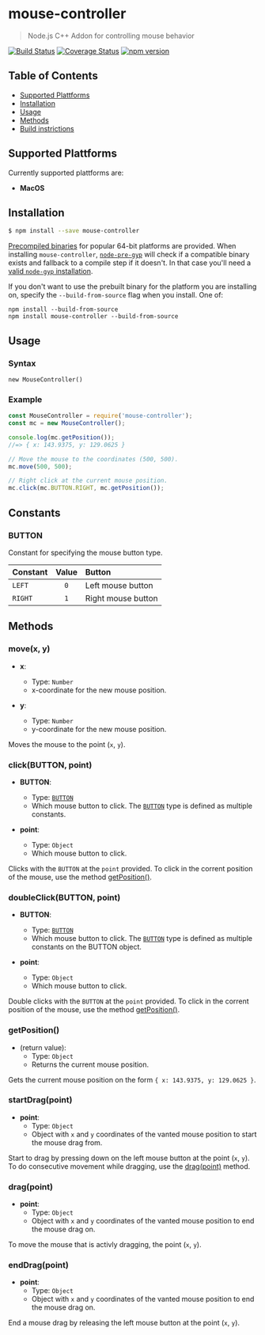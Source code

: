 # mouse-controller

> Node.js C++ Addon for controlling mouse behavior

[![Build Status](https://travis-ci.org/andstor/mouse-controller.svg?branch=master)](https://travis-ci.org/andstor/mouse-controller)
[![Coverage Status](https://coveralls.io/repos/github/andstor/mouse-controller/badge.svg?branch=master)](https://coveralls.io/github/andstor/mouse-controller?branch=master)
[![npm version](http://img.shields.io/npm/v/mouse-controller.svg?style=flat)](https://npmjs.org/package/mouse-controller "View this project on npm")

## Table of Contents
  * [Supported Plattforms](#supported-plattforms)
  * [Installation](#installation)
  * [Usage](#usage)
  * [Methods](#methods)
  * [Build instrictions](#build-instructions)

## Supported Plattforms

Currently supported plattforms are:

- **MacOS**

## Installation

```sh
$ npm install --save mouse-controller
```

[Precompiled binaries](https://github.com/andstor/mouse-controller/releases/latest) for popular 64-bit platforms are provided. When installing `mouse-controller`, [`node-pre-gyp`](https://github.com/mapbox/node-pre-gyp) will check if a compatible binary exists and fallback to a compile step if it doesn't. In that case you'll need a [valid `node-gyp` installation](https://github.com/nodejs/node-gyp#installation).

If you don't want to use the prebuilt binary for the platform you are installing on, specify the `--build-from-source` flag when you install. One of:

```
npm install --build-from-source
npm install mouse-controller --build-from-source
```


## Usage

### Syntax
```
new MouseController()
```

### Example
```js
const MouseController = require('mouse-controller');
const mc = new MouseController();

console.log(mc.getPosition());
//=> { x: 143.9375, y: 129.0625 }

// Move the mouse to the coordinates (500, 500).
mc.move(500, 500);

// Right click at the current mouse position.
mc.click(mc.BUTTON.RIGHT, mc.getPosition());
```

## Constants

### BUTTON
Constant for specifying the mouse button type.

| Constant | Value | Button             |
| :------- | :---: | :----------------- |
| `LEFT`   |  `0`  | Left mouse button  |
| `RIGHT`  |  `1`  | Right mouse button |

## Methods

### move(x, y)
- **x**:
  - Type: `Number`
  - x-coordinate for the new mouse position.

- **y**:
  - Type: `Number`
  - y-coordinate for the new mouse position.

Moves the mouse to the point (`x`, `y`).

### click(BUTTON, point)
- **BUTTON**:
  - Type: [`BUTTON`](#button)
  - Which mouse button to click. The [`BUTTON`](#button) type is defined as multiple constants.

- **point**:
  - Type: `Object`
  - Which mouse button to click.

Clicks with the `BUTTON` at the `point` provided. To click in the corrent position of the mouse, use the method [getPosition()](#getPosition).

### doubleClick(BUTTON, point)
- **BUTTON**:
  - Type: [`BUTTON`](#button)
  - Which mouse button to click. The [`BUTTON`](#button) type is defined as multiple constants on the BUTTON object.

- **point**:
  - Type: `Object`
  - Which mouse button to click.

Double clicks with the `BUTTON` at the `point` provided. To click in the corrent position of the mouse, use the method [getPosition()](#getPosition).

### getPosition()
- (return value):
  - Type: `Object`
  - Returns the current mouse position.

Gets the current mouse position on the form `{ x: 143.9375, y: 129.0625 }`.

### startDrag(point)
- **point**:
  - Type: `Object`
  - Object with `x` and `y` coordinates of the vanted mouse position to start the mouse drag from.

Start to drag by pressing down on the left mouse button at the point (`x`, `y`). To do consecutive movement while dragging, use the [drag(point)](#dragpoint) method.

### drag(point)
- **point**:
  - Type: `Object`
  - Object with `x` and `y` coordinates of the vanted mouse position to end the mouse drag on.

To move the mouse that is activly dragging,  the point (`x`, `y`).

### endDrag(point)
- **point**:
  - Type: `Object`
  - Object with `x` and `y` coordinates of the vanted mouse position to end the mouse drag on.

End a mouse drag by releasing the left mouse button at the point (`x`, `y`).
